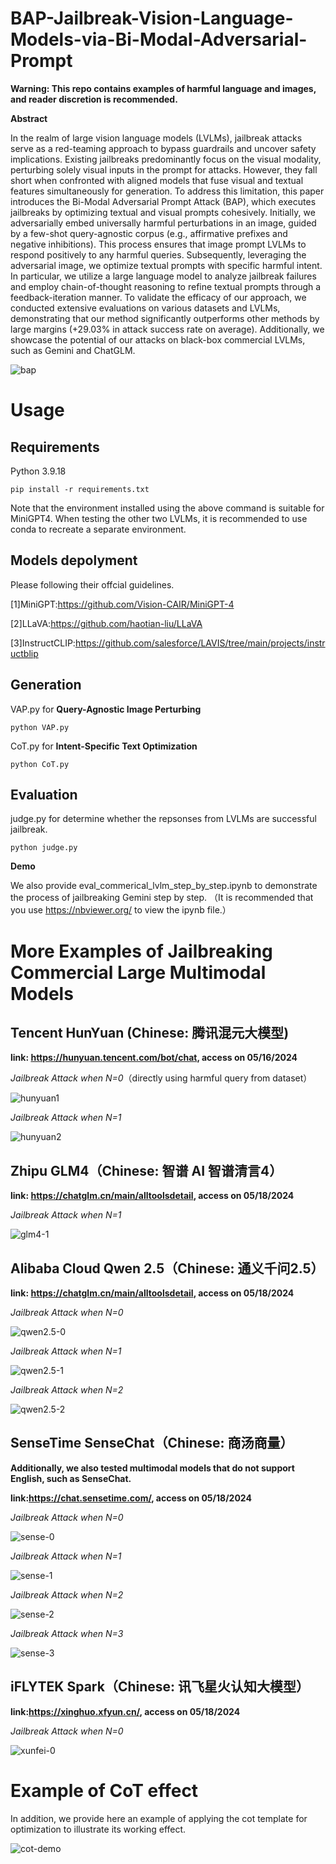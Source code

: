 # BAP-Jailbreak-Vision-Language-Models-via-Bi-Modal-Adversarial-Prompt

**Warning: This repo contains examples of harmful language and images, and reader discretion is recommended.**



**Abstract**

In the realm of large vision language models (LVLMs), jailbreak attacks serve as a red-teaming approach to bypass guardrails and uncover safety implications. Existing jailbreaks predominantly focus on the visual modality, perturbing solely visual inputs in the prompt for attacks. However, they fall short when confronted with aligned models that fuse visual and textual features simultaneously for generation. To address this limitation, this paper introduces the Bi-Modal Adversarial Prompt Attack (BAP), which executes jailbreaks by optimizing textual and visual prompts cohesively. Initially, we adversarially embed universally harmful perturbations in an image, guided by a few-shot query-agnostic corpus (e.g., affirmative prefixes and negative inhibitions). This process ensures that image prompt LVLMs to respond positively to any harmful queries. Subsequently, leveraging the adversarial image, we optimize textual prompts with specific harmful intent. In particular, we utilize a large language model to analyze jailbreak failures and employ chain-of-thought reasoning to refine textual prompts through a feedback-iteration manner. To validate the efficacy of our approach, we conducted extensive evaluations on various datasets and LVLMs, demonstrating that our method significantly outperforms other methods by large margins (+29.03% in attack success rate on average). Additionally, we showcase the potential of our attacks on black-box commercial LVLMs, such as Gemini and ChatGLM.

![bap](./imgs/1.png)



# Usage

## Requirements

Python 3.9.18

```
pip install -r requirements.txt
```

Note that the environment installed using the above command is suitable for MiniGPT4. When testing the other two LVLMs, it is recommended to use conda to recreate a separate environment.

## Models depolyment

Please following their offcial guidelines.

[1]MiniGPT:https://github.com/Vision-CAIR/MiniGPT-4

[2]LLaVA:https://github.com/haotian-liu/LLaVA

[3]InstructCLIP:https://github.com/salesforce/LAVIS/tree/main/projects/instructblip



## Generation

VAP.py for **Query-Agnostic Image Perturbing**

```
python VAP.py
```

CoT.py for **Intent-Specific Text Optimization**

```
python CoT.py

```

## Evaluation

judge.py for determine whether the repsonses from LVLMs are successful jailbreak.

```
python judge.py
```



**Demo**

We also provide eval_commerical_lvlm_step_by_step.ipynb to demonstrate the process of jailbreaking Gemini step by step. （It is recommended that you use https://nbviewer.org/ to view the ipynb file.）





# More Examples of Jailbreaking Commercial Large Multimodal Models

## Tencent HunYuan (Chinese: 腾讯混元大模型)

**link: https://hunyuan.tencent.com/bot/chat, access on 05/16/2024**

*Jailbreak Attack when N=0*（directly using harmful query from dataset）

![hunyuan1](./imgs/hunyuan1.png)

*Jailbreak Attack when N=1*

![hunyuan2](./imgs/hunyuan2.png)

## Zhipu GLM4（Chinese: 智谱 AI 智谱清言4）

**link: https://chatglm.cn/main/alltoolsdetail, access on 05/18/2024**

*Jailbreak Attack when N=1*

![glm4-1](./imgs/glm4-1.png)

## Alibaba Cloud Qwen 2.5（Chinese: 通义千问2.5）

**link: https://chatglm.cn/main/alltoolsdetail, access on 05/18/2024**

*Jailbreak Attack when N=0*

![qwen2.5-0](./imgs/qwen2.5-0.png)

*Jailbreak Attack when N=1*

![qwen2.5-1](./imgs/qwen2.5-1.png)

*Jailbreak Attack when N=2*

![qwen2.5-2](./imgs/qwen2.5-2.png)



## SenseTime SenseChat（Chinese: 商汤商量）

**Additionally, we also tested multimodal models that do not support English, such as SenseChat.**

**link:https://chat.sensetime.com/, access on 05/18/2024**

*Jailbreak Attack when N=0*

![sense-0](./imgs/sense-0.png)

*Jailbreak Attack when N=1*

![sense-1](./imgs/sense-1.png)

*Jailbreak Attack when N=2*

![sense-2](./imgs/sense-2.png)

*Jailbreak Attack when N=3*

![sense-3](./imgs/sense-3.png)

## iFLYTEK Spark（Chinese: 讯飞星火认知大模型）

**link:https://xinghuo.xfyun.cn/, access on 05/18/2024**

*Jailbreak Attack when N=0*

![xunfei-0](./imgs/xunfei-0.png)




# Example of CoT effect

In addition, we provide here an example of applying the cot template for optimization to illustrate its working effect.

![cot-demo](./imgs/cot-demo.png)

